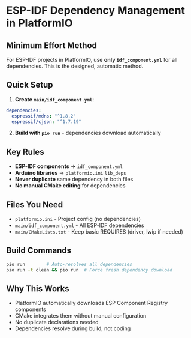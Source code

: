 # ESP-IDF Dependency Management in PlatformIO

## Minimum Effort Method

For ESP-IDF projects in PlatformIO, use **only `idf_component.yml`** for all dependencies. This is the designed, automatic method.

## Quick Setup

1. **Create `main/idf_component.yml`**:
```yaml
dependencies:
  espressif/mdns: "^1.8.2"
  espressif/cjson: "^1.7.19"
```

2. **Build with `pio run`** - dependencies download automatically

## Key Rules

- **ESP-IDF components** → `idf_component.yml`
- **Arduino libraries** → `platformio.ini` `lib_deps`
- **Never duplicate** same dependency in both files
- **No manual CMake editing** for dependencies

## Files You Need

- `platformio.ini` - Project config (no dependencies)
- `main/idf_component.yml` - All ESP-IDF dependencies
- `main/CMakeLists.txt` - Keep basic REQUIRES (driver, lwip if needed)

## Build Commands

```bash
pio run        # Auto-resolves all dependencies
pio run -t clean && pio run  # Force fresh dependency download
```

## Why This Works

- PlatformIO automatically downloads ESP Component Registry components
- CMake integrates them without manual configuration
- No duplicate declarations needed
- Dependencies resolve during build, not coding